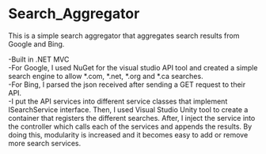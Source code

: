 # Search_Aggregator
This is a simple search aggregator that aggregates search results from Google and Bing. <br/>

-Built in .NET MVC<br/>
-For Google, I used NuGet for the visual studio API tool and created a simple search engine to allow *.com, *.net, *.org and *.ca searches.<br/>
-For Bing, I parsed the json received after sending a GET request to their API.<br/>
-I put the API services into different service classes that implement ISearchService interface. 
 Then, I used Visual Studio Unity tool to create a container that registers the different searches.
 After, I inject the service into the controller which calls each of the services and appends the results.
 By doing this, modularity is increased and it becomes easy to add or remove more search services.
